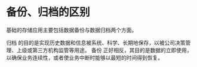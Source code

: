 # 备份、归档的区别
基础的存储应用主要包括数据备份与数据归档两个方面。

归档
    的目的是实现历史数据和信息被系统、科学、长期地保存，以被公司决策管理、上级或第三方机构监管等用途。
备份
    正好相反，其目的是数据的立即使用，以确保业务连续性，或者使业务中断时能够以最短的时间得到恢复。
